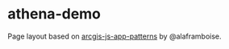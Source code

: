 # athena-demo

Page layout based on [arcgis-js-app-patterns](https://github.com/alaframboise/arcgis-js-app-patterns) by @alaframboise.
